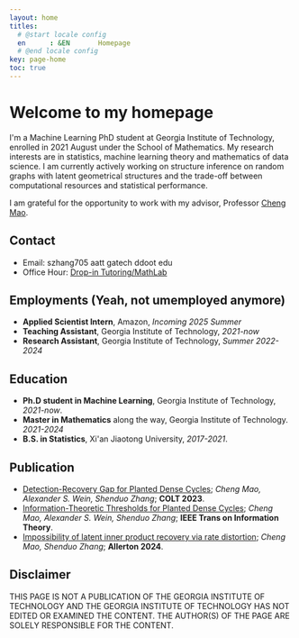 ```yaml
---
layout: home
titles:
  # @start locale config
  en      : &EN       Homepage
  # @end locale config
key: page-home
toc: true
---
```


# Welcome to my homepage

I'm a Machine Learning PhD student at Georgia Institute of Technology, enrolled in 2021 August under the School of Mathematics. My research interests are in statistics, machine learning theory and mathematics of data science. I am currently actively working on structure inference on random graphs with latent geometrical structures and the trade-off between computational resources and statistical performance.

I am grateful for the opportunity to work with my advisor, Professor [Cheng Mao](https://people.math.gatech.edu/~cmao35/).

## Contact

- Email: szhang705 aatt gatech ddoot edu
- Office Hour: [Drop-in Tutoring/MathLab](https://tutoring.gatech.edu/drop-in/)

## Employments (Yeah, not umemployed anymore)

- **Applied Scientist Intern**, Amazon, *Incoming 2025 Summer*
- **Teaching Assistant**, Georgia Institute of Technology, *2021-now*
- **Research Assistant**, Georgia Institute of Technology, *Summer 2022-2024*

## Education

- **Ph.D student in Machine Learning**, Georgia Institute of Technology, *2021-now*.
- **Master in Mathematics** along the way, Georgia Institute of Technology. *2021-2024*
- **B.S. in Statistics**, Xi'an Jiaotong University, *2017-2021*.

## Publication

- [Detection-Recovery Gap for Planted Dense Cycles](https://arxiv.org/abs/2302.06737); *Cheng Mao, Alexander S. Wein, Shenduo Zhang*; **COLT 2023**.
- [Information-Theoretic Thresholds for Planted Dense Cycles](https://arxiv.org/pdf/2402.00305.pdf); *Cheng Mao, Alexander S. Wein, Shenduo Zhang*; **IEEE Trans on Information Theory**.
- [Impossibility of latent inner product recovery via rate distortion](https://arxiv.org/abs/2407.11932); *Cheng Mao, Shenduo Zhang*; **Allerton 2024**.

<!-- ## Push me

I use a private repository to store all my homework tex files. But you can see my commit frequency in the following images. This is an indication of my current homework load.

<img src="http://ghchart.rshah.org/martyrzsd" alt="Shenduo's github history" />

Click on the following links to push me and my friend to work harder. (Try not to click too many times, otherwise we will be exhausted to death!)

<a href="javascript:push('pushme')">Push me!</a>

<a href="javascript:push('wzh')">Push Zehao Wang!</a>

<script type="text/javascript"
        src="https://cdn.jsdelivr.net/npm/emailjs-com@2/dist/email.min.js">
</script>
<script type="text/javascript">
   function push(token){
      emailjs.init("user_8b6Z11yUKT3Ry1ZNTPvvC");
      emailjs.send("service_plir1pc",token);
      alert('We will be working harder!');
      return false;
   };
</script> -->

## Disclaimer

THIS PAGE IS NOT A PUBLICATION OF THE GEORGIA INSTITUTE OF TECHNOLOGY AND THE GEORGIA INSTITUTE OF TECHNOLOGY HAS NOT EDITED OR EXAMINED THE CONTENT. THE AUTHOR(S) OF THE PAGE ARE SOLELY RESPONSIBLE FOR THE CONTENT.